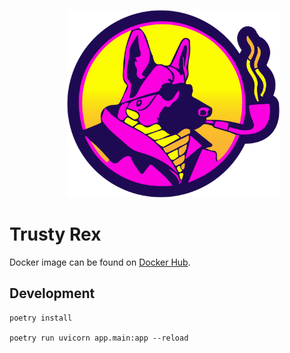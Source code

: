 <p align="center">
	<img src="docs/logo.svg" alt="elliot logo" height="300px" style="margin-left: 4%;" />
</p>

# Trusty Rex

Docker image can be found on [Docker Hub](https://hub.docker.com/r/valentinschabschneider/trusty-rex).

## Development

```
poetry install

poetry run uvicorn app.main:app --reload
```
